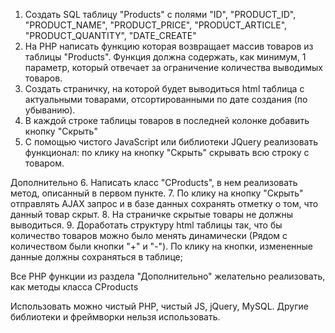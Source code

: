 
1. Создать SQL таблицу "Products" с полями "ID", "PRODUCT_ID", "PRODUCT_NAME", "PRODUCT_PRICE", "PRODUCT_ARTICLE", "PRODUCT_QUANTITY", "DATE_CREATE"
2. На PHP написать функцию которая возвращает массив товаров из таблицы "Products". Функция должна содержать, как минимум, 1 параметр, который отвечает за ограничение количества выводимых товаров.
3. Создать страничку, на которой будет выводиться html таблица с актуальными товарами, отсортированными по дате создания (по убыванию).
4. В каждой строке таблицы товаров в последней колонке добавить кнопку "Скрыть"
5. С помощью чистого JavaScript или библиотеки JQuery реализовать функционал: по клику на кнопку "Скрыть" скрывать всю строку с товаром.
 
Дополнительно
6. Написать класс "CProducts", в нем реализовать метод, описанный в первом пункте.
7. По клику на кнопку "Скрыть" отправлять AJAX запрос и в базе данных сохранять отметку о том, что данный товар скрыт.
8. На страничке скрытые товары не должны выводиться.
9. Доработать структуру html таблицы так, что бы количество товаров можно было менять динамически (Рядом с количеством были кнопки "+" и "-"). По клику на кнопки, измененные данные должны сохраняться в таблице;
 
Все PHP функции из раздела "Дополнительно" желательно реализовать, как методы класса CProducts
 
Использовать можно чистый PHP, чистый JS, jQuery, MySQL. Другие библиотеки и фреймворки нельзя использовать.
